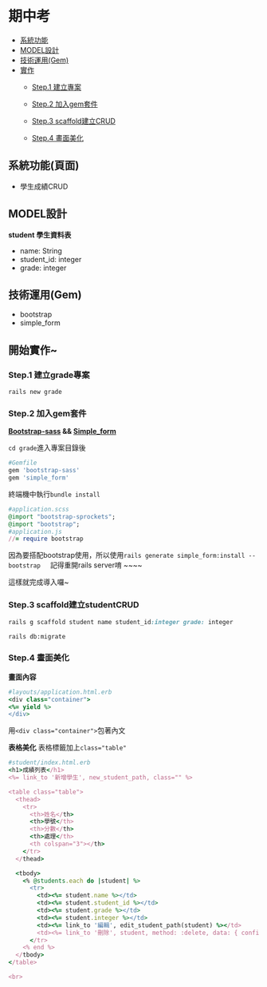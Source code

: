 # 期中考

- [系統功能](#系統功能頁面)
- [MODEL設計](#model設計)
- [技術運用(Gem)](#技術運用gem)
- [實作](#開始實作)
  - [Step.1 建立專案](#step1-建立my_store專案)
  
  - [Step.2 加入gem套件](#step2-加入gem套件)
  
  - [Step.3 scaffold建立CRUD](#step3-scaffold建立studentcrud)
  
  - [Step.4 畫面美化](#step4-畫面美化)
 

## 系統功能(頁面)
 
 
- 學生成績CRUD



## MODEL設計

**student 學生資料表**

 - name: String   
 - student_id: integer   
 - grade: integer




 

 
## 技術運用(Gem)
  - bootstrap
  - simple_form

## 開始實作~

### Step.1 建立grade專案
  `rails new grade`
  
### Step.2 加入gem套件

**[Bootstrap-sass](https://github.com/momo200e/Ruby_Rails_Notes/blob/master/Gem_Notes.md#bootstrap-sass) && [Simple_form](https://github.com/momo200e/Ruby_Rails_Notes/blob/master/Gem_Notes.md#simple_form)**


`cd grade`進入專案目錄後
```ruby
#Gemfile
gem 'bootstrap-sass'
gem 'simple_form'
``` 
終端機中執行`bundle install`

```ruby
#application.scss
@import "bootstrap-sprockets";
@import "bootstrap";
#application.js
//= require bootstrap
``` 
因為要搭配bootstrap使用，所以使用`rails generate simple_form:install --bootstrap`
    
記得重開rails server唷 ~~~~

這樣就完成導入囉~
  
### Step.3 scaffold建立studentCRUD

```ruby
rails g scaffold student name student_id:integer grade: integer
```
`rails db:migrate`


### Step.4 畫面美化
**畫面內容**
```ruby
#layouts/application.html.erb
<div class="container">
<%= yield %>  
</div>
```
用`<div class="container">`包著內文

**表格美化**
表格標籤加上`class="table"`
```ruby
#student/index.html.erb
<h1>成績列表</h1>
<%= link_to '新增學生', new_student_path, class="" %>

<table class="table">
  <thead>
    <tr>
      <th>姓名</th>
      <th>學號</th>
      <th>分數</th>
      <th>處理</th>
      <th colspan="3"></th>
    </tr>
  </thead>

  <tbody>
    <% @students.each do |student| %>
      <tr>
        <td><%= student.name %></td>
        <td><%= student.student_id %></td>
        <td><%= student.grade %></td>
        <td><%= student.integer %></td>
        <td><%= link_to '編輯', edit_student_path(student) %></td>
        <td><%= link_to '刪除', student, method: :delete, data: { confirm: 'Are you sure?' } %></td>
      </tr>
    <% end %>
  </tbody>
</table>

<br>


```
